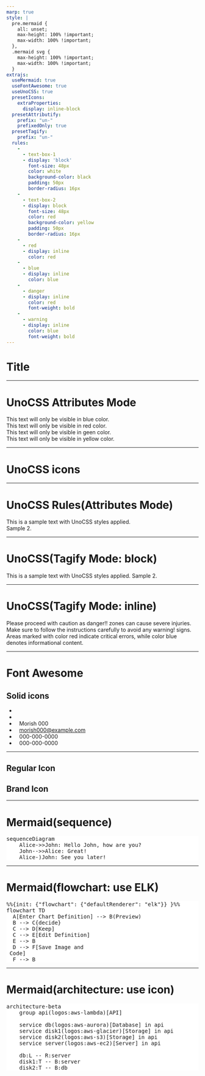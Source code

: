 ```yaml
---
marp: true
style: |
  pre.mermaid {
    all: unset;
    max-height: 100% !important;
    max-width: 100% !important;
  },
  .mermaid svg {
    max-height: 100% !important;
    max-width: 100% !important;
  }
extrajs:
  useMermaid: true
  useFontAwesome: true
  useUnoCSS: true
  presetIcons:
    extraProperties:
      display: inline-block
  presetAttributify:
    prefix: "un-"
    prefixedOnly: true
  presetTagify:
    prefix: "un-"
  rules:
    -
      - text-box-1
      - display: 'block'
        font-size: 48px
        color: white
        background-color: black
        padding: 50px
        border-radius: 16px
    -
      - text-box-2
      - display: block
        font-size: 48px
        color: red
        background-color: yellow
        padding: 50px
        border-radius: 16px
    -
      - red
      - display: inline
        color: red
    -
      - blue
      - display: inline
        color: blue
    -
      - danger
      - display: inline
        color: red
        font-weight: bold
    -
      - warning
      - display: inline
        color: blue
        font-weight: bold
---
```


# Title

---

# UnoCSS Attributes Mode

<div class="text-blue-500" un-cloak>
  This text will only be visible in blue color.
</div>
<div un-text="red-500" un-cloak>
  This text will only be visible in red color.
</div>
<div un-text-green="500" un-cloak>
  This text will only be visible in geen color.
</div>
<div un-text-yellow-500 un-cloak>
  This text will only be visible in yellow color.
</div>

---

# UnoCSS icons

<div>
  <div class="i-ph-anchor-simple-thin"></div>
  <div class="i-mdi-alarm text-orange-400"></div>
  <div class="i-logos-vue text-3xl"></div>
  <div class="i-carbon-sun dark:i-carbon-moon" un-cloak></div>
  <div class="i-twemoji-grinning-face-with-smiling-eyes hover:i-twemoji-face-with-tears-of-joy"></div>
  <div class="i-flagpack:jp"></div>
  <div class="i-flagpack:us"></div>
  <div class="i-tdesign:arrow-right-circle-filled"></div>
</div>
<div style="color: red;">
  <div class="i-fa6-solid:user"></div>
  <i class="i-fa6-solid:user"></i>
  <i class="i-fa6-regular:address-book"></i>
  <i class="i-fa6-brands:github"></i>
</div>

---

# UnoCSS Rules(Attributes Mode)

<div un-text-box-1>
  This is a sample text with UnoCSS styles applied.
</div>
<div un-text-box-2>
  Sample 2.
</div>

---

# UnoCSS(Tagify Mode: block)

<un-text-box-1>
  This is a sample text with UnoCSS styles applied.
</un-text-box-1>
<un-text-box-2>
  Sample 2.
</un-text-box-2>

---

# UnoCSS(Tagify Mode: inline)

Please proceed with caution as <un-danger>danger!!</un-danger> zones can cause severe injuries. Make sure to follow the instructions carefully to avoid any <un-warning>warning!</un-warning> signs. Areas marked with <un-red>color red</un-red> indicate critical errors, while <un-blue>color blue</un-blue> denotes informational content.

---

# Font Awesome

## Solid icons

- <i class="fas fa-alien"></i>
- <i class="fas fa-check-circle" style="margin-right: 10px; color: red;"></i>
- <i class="fas fa-user" style="margin-right: 10px; color: blue;"></i>Morish 000
- <i class="fas fa-envelope" style="margin-right: 10px; color: blue;"></i>morish000@example.com
- <i class="fas fa-phone" style="margin-right: 10px; color: blue;"></i>000-000-0000
- <i class="fas fa-fax" style="margin-right: 10px; color: blue;"></i>000-000-0000

---

## Regular Icon

<i class="fa-regular fa-address-card"></i>

## Brand Icon

<i class="fa-brands fa-twitter"></i>

---

# Mermaid(sequence)

<pre class="mermaid" style="background-color: white;">
sequenceDiagram
    Alice->>John: Hello John, how are you?
    John-->>Alice: Great!
    Alice-)John: See you later!
</pre>

---

# Mermaid(flowchart: use ELK)

<pre class="mermaid" style="background-color: white;">
%%{init: {"flowchart": {"defaultRenderer": "elk"}} }%%
flowchart TD
  A[Enter Chart Definition] --> B(Preview)
  B --> C{decide}
  C --> D[Keep]
  C --> E[Edit Definition]
  E --> B
  D --> F[Save Image and <br/> Code]
  F --> B
</pre>

---

# Mermaid(architecture: use icon)

<pre class="mermaid" style="background-color: white;">
architecture-beta
    group api(logos:aws-lambda)[API]

    service db(logos:aws-aurora)[Database] in api
    service disk1(logos:aws-glacier)[Storage] in api
    service disk2(logos:aws-s3)[Storage] in api
    service server(logos:aws-ec2)[Server] in api

    db:L -- R:server
    disk1:T -- B:server
    disk2:T -- B:db
</pre>
